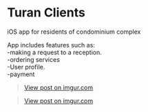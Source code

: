 # Turan Clients

iOS app for residents of condominium complex

App includes features such as:  
-making a request to a reception.  
-ordering services   
-User profile.  
-payment

<blockquote class="imgur-embed-pub" lang="en" data-id="X7UpiAn"><a href="https://imgur.com/X7UpiAn">View post on imgur.com</a></blockquote><script async src="//s.imgur.com/min/embed.js" charset="utf-8"></script>


<blockquote class="imgur-embed-pub" lang="en" data-id="uLEgTVl"><a href="https://imgur.com/uLEgTVl">View post on imgur.com</a></blockquote><script async src="//s.imgur.com/min/embed.js" charset="utf-8"></script>
